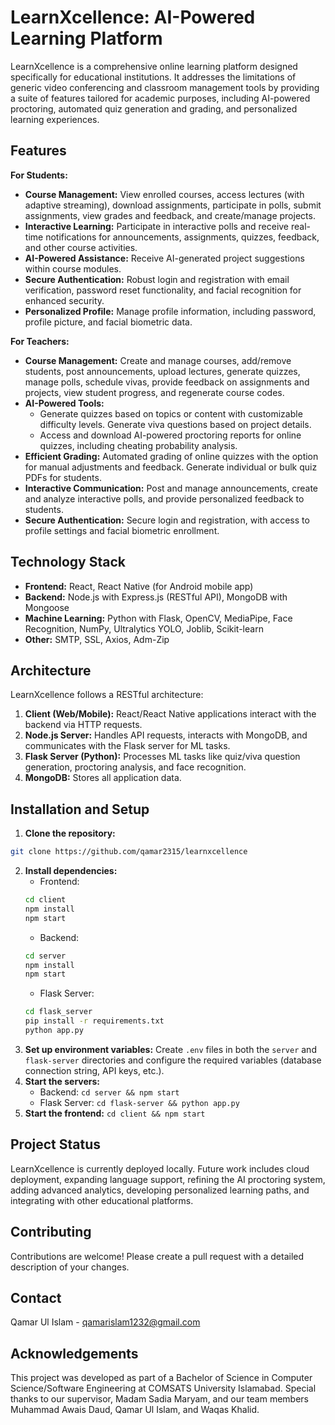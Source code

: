 # LearnXcellence: AI-Powered Learning Platform

LearnXcellence is a comprehensive online learning platform designed specifically for educational institutions. It addresses the limitations of generic video conferencing and classroom management tools by providing a suite of features tailored for academic purposes, including AI-powered proctoring, automated quiz generation and grading, and personalized learning experiences.

<!-- ## User Interface

LearnXcellence features an intuitive and user-friendly interface, designed for both students and teachers:

![Student Dashboard](screenshots/1.PNG)
*The student dashboard provides easy access to enrolled courses, assignments, and announcements.*

![Student Course View](screenshots/2.PNG)
*Inside a course, students can access lectures, assignments, quizzes, polls, and project details.*

![Student Notifications](screenshots/7.PNG)
*Real-time notifications keep students informed of important course activities and updates.*

![Student Assignment Submission](screenshots/4.PNG)
*Submitting assignments is streamlined with clear instructions and file upload capabilities.*

![Student Poll Interface](screenshots/5.PNG)
*Interactive polls allow students to provide feedback and participate in course discussions.*

**Teacher Views:**

![Quiz Generation](screenshots/7.PNG)
*AI-powered quiz generation simplifies quiz creation and allows customization of topic, difficulty, and question type.*

![Proctoring Report](screenshots/8.PNG)  
*Detailed proctoring reports, including cheating probability analysis and captured images, help maintain academic integrity.* -->

## Features

**For Students:**

* **Course Management:** View enrolled courses, access lectures (with adaptive streaming), download assignments, participate in polls, submit assignments, view grades and feedback, and create/manage projects.
* **Interactive Learning:** Participate in interactive polls and receive real-time notifications for announcements, assignments, quizzes, feedback, and other course activities.
* **AI-Powered Assistance:** Receive AI-generated project suggestions within course modules.
* **Secure Authentication:** Robust login and registration with email verification, password reset functionality, and facial recognition for enhanced security.
* **Personalized Profile:** Manage profile information, including password, profile picture, and facial biometric data.

**For Teachers:**

* **Course Management:** Create and manage courses, add/remove students, post announcements, upload lectures, generate quizzes, manage polls, schedule vivas, provide feedback on assignments and projects, view student progress, and regenerate course codes.
* **AI-Powered Tools:**
    * Generate quizzes based on topics or content with customizable difficulty levels. Generate viva questions based on project details.
    * Access and download AI-powered proctoring reports for online quizzes, including cheating probability analysis.
* **Efficient Grading:** Automated grading of online quizzes with the option for manual adjustments and feedback. Generate individual or bulk quiz PDFs for students.
* **Interactive Communication:** Post and manage announcements, create and analyze interactive polls, and provide personalized feedback to students.
* **Secure Authentication:** Secure login and registration, with access to profile settings and facial biometric enrollment.

## Technology Stack

* **Frontend:** React, React Native (for Android mobile app)
* **Backend:** Node.js with Express.js (RESTful API), MongoDB with Mongoose
* **Machine Learning:** Python with Flask, OpenCV, MediaPipe, Face Recognition, NumPy, Ultralytics YOLO, Joblib, Scikit-learn
* **Other:** SMTP, SSL, Axios, Adm-Zip

## Architecture

LearnXcellence follows a RESTful architecture:

1. **Client (Web/Mobile):** React/React Native applications interact with the backend via HTTP requests.
2. **Node.js Server:** Handles API requests, interacts with MongoDB, and communicates with the Flask server for ML tasks.
3. **Flask Server (Python):** Processes ML tasks like quiz/viva question generation, proctoring analysis, and face recognition.
4. **MongoDB:** Stores all application data.

## Installation and Setup

1. **Clone the repository:**
```bash
git clone https://github.com/qamar2315/learnxcellence
```
2. **Install dependencies:**
    * Frontend: 
    ```bash
    cd client
    npm install
    npm start
    ```
    * Backend:
    ```bash
    cd server
    npm install
    npm start
    ```
    * Flask Server:
    ```bash
    cd flask_server
    pip install -r requirements.txt
    python app.py
    ```
3. **Set up environment variables:** Create `.env` files in both the `server` and `flask-server` directories and configure the required variables (database connection string, API keys, etc.).
4. **Start the servers:**
    * Backend: `cd server && npm start`
    * Flask Server: `cd flask-server && python app.py`
5. **Start the frontend:** `cd client && npm start`

## Project Status

LearnXcellence is currently deployed locally. Future work includes cloud deployment, expanding language support, refining the AI proctoring system, adding advanced analytics, developing personalized learning paths, and integrating with other educational platforms.

## Contributing

Contributions are welcome! Please create a pull request with a detailed description of your changes.

## Contact

Qamar Ul Islam - qamarislam1232@gmail.com

## Acknowledgements

This project was developed as part of a Bachelor of Science in Computer Science/Software Engineering at COMSATS University Islamabad.  Special thanks to our supervisor, Madam Sadia Maryam, and our team members Muhammad Awais Daud, Qamar Ul Islam, and Waqas Khalid.
